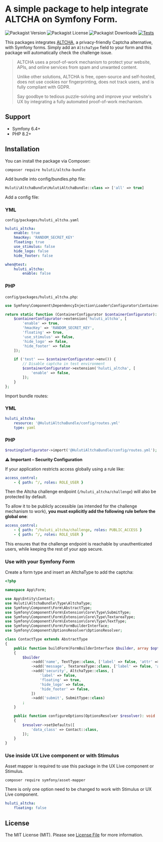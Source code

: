 A simple package to help integrate ALTCHA on Symfony Form.
======================

![Packagist Version](https://img.shields.io/packagist/v/huluti/altcha-bundle)
![Packagist License](https://img.shields.io/packagist/l/huluti/altcha-bundle)
![Packagist Downloads](https://img.shields.io/packagist/dt/huluti/altcha-bundle)
[![Tests](https://github.com/Huluti/altcha-bundle/actions/workflows/tests.yml/badge.svg)](https://github.com/Huluti/altcha-bundle/actions/workflows/tests.yml)

This packages integrates [ALTCHA](https://altcha.org/), a privacy-friendly Captcha alternative, with Symfony forms.
Simply add an `AltchaType` field to your form and this package will automatically check the challenge issue. 

> ALTCHA uses a proof-of-work mechanism to protect your website, APIs, and online services from spam and unwanted content.
> 
>Unlike other solutions, ALTCHA is free, open-source and self-hosted, does not use cookies nor fingerprinting, does not track users, and is fully compliant with GDPR.
>
> Say goodbye to tedious puzzle-solving and improve your website's UX by integrating a fully automated proof-of-work mechanism.

## Support

- Symfony 6.4+
- PHP 8.2+

## Installation

You can install the package via Composer:

```bash
composer require huluti/altcha-bundle
```

Add bundle into config/bundles.php file:

```php
Huluti\AltchaBundle\HulutiAltchaBundle::class => ['all' => true]
```

Add a config file:

### YML

`config/packages/huluti_altcha.yaml`

```yml
huluti_altcha:
    enable: true
    hmacKey: 'RANDOM_SECRET_KEY'
    floating: true
    use_stimulus: false
    hide_logo: false
    hide_footer: false

when@test:
    huluti_altcha:
        enable: false
```

### PHP

`config/packages/huluti_altcha.php`: 

```php
use Symfony\Component\DependencyInjection\Loader\Configurator\ContainerConfigurator;

return static function (ContainerConfigurator $containerConfigurator): void {
    $containerConfigurator->extension('huluti_altcha', [
        'enable' => true,
        'hmacKey' => 'RANDOM_SECRET_KEY',
        'floating' => true,
        'use_stimulus' => false,
        'hide_logo' => false,
        'hide_footer' => false
    ]);

    if ('test' === $containerConfigurator->env()) {
        // Disable captcha in test environment
        $containerConfigurator->extension('huluti_altcha', [
            'enable' => false,
        ]);
    }
};
```

Import bundle routes:

### YML

```yml
huluti_altcha:
    resource: '@HulutiAltchaBundle/config/routes.yml'
    type: yaml
```

### PHP

```php
$routingConfigurator->import('@HulutiAltchaBundle/config/routes.yml');
```

⚠️ **Important – Security Configuration**

If your application restricts access globally using a rule like:

```yaml
access_control:
    - { path: ^/, roles: ROLE_USER }
```

Then the Altcha challenge endpoint (`/huluti_altcha/challenge`) will also be protected by default.

To allow it to be publicly accessible (as intended for the challenge mechanism to work), **you must explicitly add the following rule before the global one**:

```yaml
access_control:
    - { path: ^/huluti_altcha/challenge, roles: PUBLIC_ACCESS }
    - { path: ^/, roles: ROLE_USER }
```

This ensures that the challenge endpoint is reachable by unauthenticated users, while keeping the rest of your app secure.

### Use with your Symfony Form

Create a form type and insert an AltchaType to add the captcha: 

```php
<?php

namespace App\Form;

use App\Entity\Contact;
use Huluti\AltchaBundle\Type\AltchaType;
use Symfony\Component\Form\AbstractType;
use Symfony\Component\Form\Extension\Core\Type\SubmitType;
use Symfony\Component\Form\Extension\Core\Type\TextareaType;
use Symfony\Component\Form\Extension\Core\Type\TextType;
use Symfony\Component\Form\FormBuilderInterface;
use Symfony\Component\OptionsResolver\OptionsResolver;

class ContactType extends AbstractType
{
    public function buildForm(FormBuilderInterface $builder, array $options): void
    {
        $builder
            ->add('name', TextType::class, ['label' => false, 'attr' => ['placeholder' => 'name']])
            ->add('message', TextareaType::class, ['label' => false, 'attr' => ['placeholder' => 'message']])
            ->add('security', AltchaType::class, [
                'label' => false,
                'floating' => true,
                'hide_logo' => false,
                'hide_footer' => false,
            ])
            ->add('submit', SubmitType::class)
        ;
    }

    public function configureOptions(OptionsResolver $resolver): void
    {
        $resolver->setDefaults([
            'data_class' => Contact::class,
        ]);
    }
}
```

### Use inside UX Live component or with Stimulus

Asset mapper is required to use this package in the UX Live component or Stimulus.

```composer require symfony/asset-mapper```

There is only one option need to be changed to work with Stimulus or UX Live component.

```yml
huluti_altcha:
    floating: false
```

## License

The MIT License (MIT). Please see [License File](LICENSE) for more information.